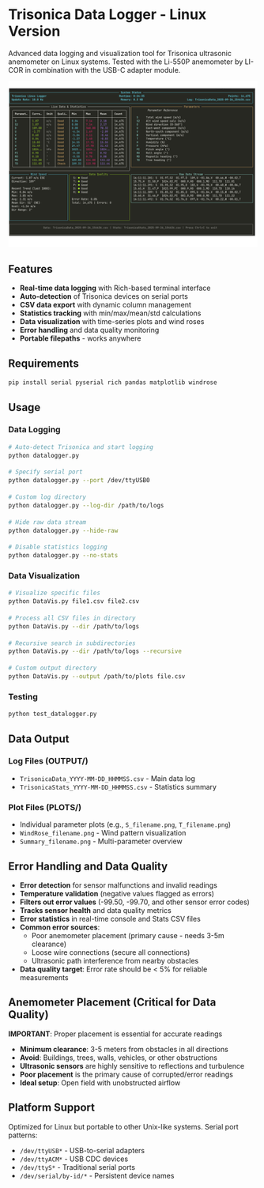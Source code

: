 # Trisonica Data Logger - Linux Version

Advanced data logging and visualization tool for Trisonica ultrasonic anemometer on Linux systems.
Tested with the Li-550P anemometer by LI-COR in combination with the USB-C adapter module.

![Terminal View](Terminal_View.png)

## Features

- **Real-time data logging** with Rich-based terminal interface
- **Auto-detection** of Trisonica devices on serial ports
- **CSV data export** with dynamic column management
- **Statistics tracking** with min/max/mean/std calculations
- **Data visualization** with time-series plots and wind roses
- **Error handling** and data quality monitoring
- **Portable filepaths** - works anywhere

## Requirements

```bash
pip install serial pyserial rich pandas matplotlib windrose
```

## Usage

### Data Logging

```bash
# Auto-detect Trisonica and start logging
python datalogger.py

# Specify serial port
python datalogger.py --port /dev/ttyUSB0

# Custom log directory
python datalogger.py --log-dir /path/to/logs

# Hide raw data stream
python datalogger.py --hide-raw

# Disable statistics logging
python datalogger.py --no-stats
```

### Data Visualization

```bash
# Visualize specific files
python DataVis.py file1.csv file2.csv

# Process all CSV files in directory
python DataVis.py --dir /path/to/logs

# Recursive search in subdirectories
python DataVis.py --dir /path/to/logs --recursive

# Custom output directory
python DataVis.py --output /path/to/plots file.csv
```

### Testing

```bash
python test_datalogger.py
```

## Data Output

### Log Files (OUTPUT/)
- `TrisonicaData_YYYY-MM-DD_HHMMSS.csv` - Main data log
- `TrisonicaStats_YYYY-MM-DD_HHMMSS.csv` - Statistics summary

### Plot Files (PLOTS/)
- Individual parameter plots (e.g., `S_filename.png`, `T_filename.png`)
- `WindRose_filename.png` - Wind pattern visualization
- `Summary_filename.png` - Multi-parameter overview

## Error Handling and Data Quality

- **Error detection** for sensor malfunctions and invalid readings
- **Temperature validation** (negative values flagged as errors)
- **Filters out error values** (-99.50, -99.70, and other sensor error codes)
- **Tracks sensor health** and data quality metrics
- **Error statistics** in real-time console and Stats CSV files
- **Common error sources**:
  - Poor anemometer placement (primary cause - needs 3-5m clearance)
  - Loose wire connections (secure all connections)
  - Ultrasonic path interference from nearby obstacles
- **Data quality target**: Error rate should be < 5% for reliable measurements

## Anemometer Placement (Critical for Data Quality)

**IMPORTANT**: Proper placement is essential for accurate readings
- **Minimum clearance**: 3-5 meters from obstacles in all directions
- **Avoid**: Buildings, trees, walls, vehicles, or other obstructions
- **Ultrasonic sensors** are highly sensitive to reflections and turbulence
- **Poor placement** is the primary cause of corrupted/error readings
- **Ideal setup**: Open field with unobstructed airflow

## Platform Support

Optimized for Linux but portable to other Unix-like systems. Serial port patterns:
- `/dev/ttyUSB*` - USB-to-serial adapters
- `/dev/ttyACM*` - USB CDC devices
- `/dev/ttyS*` - Traditional serial ports
- `/dev/serial/by-id/*` - Persistent device names
